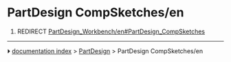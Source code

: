# PartDesign CompSketches/en
1.  REDIRECT [PartDesign_Workbench/en#PartDesign_CompSketches](PartDesign_Workbench/en#PartDesign_CompSketches.md)



---
⏵ [documentation index](../README.md) > [PartDesign](PartDesign_Workbench.md) > PartDesign CompSketches/en
